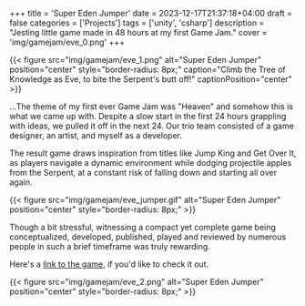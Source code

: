 +++
title = 'Super Eden Jumper'
date = 2023-12-17T21:37:18+04:00
draft = false
categories = ['Projects']
tags = ['unity', 'csharp']
description = "Jesting little game made in 48 hours at my first Game Jam."
cover = 'img/gamejam/eve_0.png'
+++

{{< figure src="img/gamejam/eve_1.png" alt="Super Eden Jumper" position="center" style="border-radius: 8px;" caption="Climb the Tree of Knowledge as Eve, to bite the Serpent's butt off!" captionPosition="center" >}}

 ...The theme of my first ever Game Jam was "Heaven" and somehow this is what we came up with. Despite a slow start in the first 24 hours grappling with ideas, we pulled it off in the next 24. Our trio team consisted of a game designer, an artist, and myself as a developer.

 The result game draws inspiration from titles like Jump King and Get Over It, as players navigate a dynamic environment while dodging projectile apples from the Serpent, at a constant risk of falling down and starting all over again. 

{{< figure src="img/gamejam/eve_jumper.gif" alt="Super Eden Jumper" position="center" style="border-radius: 8px;" >}}

Though a bit stressful, witnessing a compact yet complete game being conceptualized, developed, published, played and reviewed by numerous people in such a brief timeframe was truly rewarding.

Here's a [link to the game](https://kuper.itch.io/super-eve-jumper), if you'd like to check it out.

{{< figure src="img/gamejam/eve_2.png" alt="Super Eden Jumper" position="center" style="border-radius: 8px;" >}}
